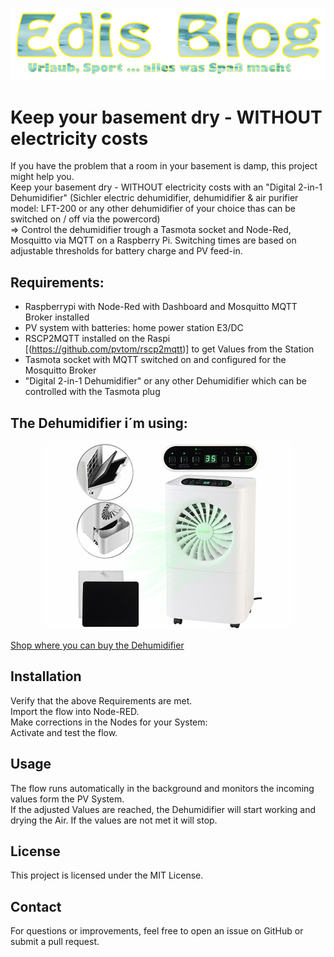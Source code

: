 <p align="center">
  <img src="pictures/Edis-Blog-Logo.png" alt="Logo edi.teppert.com Blog" width="600"/>
</p>  

# Keep your basement dry - WITHOUT electricity costs
If you have the problem that a room in your basement is damp, this project might help you.  
Keep your basement dry - WITHOUT electricity costs with an "Digital 2-in-1 Dehumidifier" (Sichler electric dehumidifier, dehumidifier & air purifier model: LFT-200 or any other dehumidifier of your choice thas can be switched on / off via the powercord)  
=> Control the dehumidifier trough a Tasmota socket and Node-Red, Mosquitto via MQTT on a Raspberry Pi. Switching times are based on adjustable thresholds for battery charge and PV feed-in.

## Requirements:  
- Raspberrypi with Node-Red with Dashboard and Mosquitto MQTT Broker installed
- PV system with batteries: home power station E3/DC  
- RSCP2MQTT installed on the Raspi [(https://github.com/pvtom/rscp2mqtt)] to get Values from the Station  
- Tasmota socket with MQTT switched on and configured for the Mosquitto Broker  
- "Digital 2-in-1 Dehumidifier" or any other Dehumidifier which can be controlled with the Tasmota plug  

## The Dehumidifier i´m using:

<p align="center">
  <img src="Dehumidifier LFT-200.jpg" alt="Picture of the Dehumidifier" width="400"/>
</p>  

[Shop where you can buy the Dehumidifier](https://www.pearl.de/a-ZX6621-3037.shtml;jsessionid=eB8477A950441CEC8498534AE405685FD?vid=953&curr=DEM)  

## Installation
Verify that the above Requirements are met.    
Import the flow into Node-RED.  
Make corrections in the Nodes for your System:  
Activate and test the flow.  

## Usage
The flow runs automatically in the background and monitors the incoming values form the PV System.  
If the adjusted Values are reached, the Dehumidifier will start working and drying the Air. If the values are not met it will stop.  

## License
This project is licensed under the MIT License.

## Contact
For questions or improvements, feel free to open an issue on GitHub or submit a pull request.  
